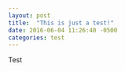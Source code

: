```yaml
---
layout: post
title:  "This is just a test!"
date: 2016-06-04 11:26:40 -0500
categories: test
---
```


Test